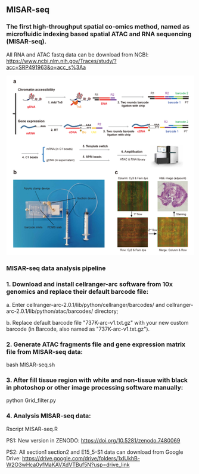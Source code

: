 ## MISAR-seq
### The first high-throughput spatial co-omics method, named as microfluidic indexing based spatial ATAC and RNA sequencing (MISAR-seq).
All RNA and ATAC fastq data can be download from NCBI: https://www.ncbi.nlm.nih.gov/Traces/study/?acc=SRP491963&o=acc_s%3Aa

![image](https://raw.githubusercontent.com/gpenglab/MISAR-seq/main/MISAR-seq.png)

### MISAR-seq data analysis pipeline
### 1. Download and install cellranger-arc software from 10x genomics and replace their default barcode file:
a. Enter cellranger-arc-2.0.1/lib/python/cellranger/barcodes/ and cellranger-arc-2.0.1/lib/python/atac/barcodes/ directory;

b. Replace default barcode file "737K-arc-v1.txt.gz" with your new custom barcode (in Barcode, also named as "737K-arc-v1.txt.gz").

### 2. Generate ATAC fragments file and gene expression matrix file from MISAR-seq data:
bash MISAR-seq.sh

### 3. After fill tissue region with white and non-tissue with black in photoshop or other image processing software manually:
python Grid_filter.py

### 4. Analysis MISAR-seq data:
Rscript MISAR-seq.R

PS1: New version in ZENODO: https://doi.org/10.5281/zenodo.7480069

PS2: All section1 section2 and E15_5-S1 data can download from Google Drive: https://drive.google.com/drive/folders/1xIUkhB-W2O3wHca0yfMaKAVXdVTBuf5N?usp=drive_link
